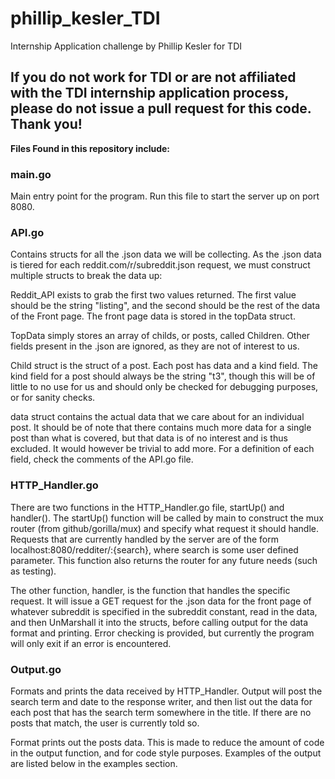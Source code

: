 # phillip_kesler_TDI
Internship Application challenge by Phillip Kesler for TDI


<h2><strong>If you do not work for TDI or are not affiliated with the TDI internship application process, please do not issue a pull request for this code. 
Thank you!</strong></h2>

<b>Files Found in this repository include: </b>
<h3>
main.go
</h3>
<p>
Main entry point for the program. Run this file to start the server up on port 8080.
</p>
<h3>
API.go
</h3>
<p>
Contains structs for all the .json data we will be collecting. As the .json data is tiered for each reddit.com/r/subreddit.json request, we must construct multiple structs to break the data up:
</p>
<p>
  Reddit_API exists to grab the first two values returned. The first value should be the string "listing", and the second should be the rest of the data of the Front page. The front page data is stored in the topData struct.
  </p>
  <p>
  TopData simply stores an array of childs, or posts, called Children. Other fields present in the .json are ignored, as they are not of interest to us.
  </p>
  <p>
  Child struct is the struct of a post. Each post has data and a kind field. The kind field for a post should always be the string "t3", though this will be of little to no use for us and should only be checked for debugging purposes, or for sanity checks.
  </p>
  <p>
  data struct contains the actual data that we care about for an individual post. It should be of note that there contains much more data for a single post than what is covered, but that data is of no interest and is thus excluded. It would however be trivial to add more. For a definition of each field, check the comments of the API.go file.
</p>
<h3>
HTTP_Handler.go
</h3>
<p>
There are two functions in the HTTP_Handler.go file, startUp() and handler(). The startUp() function will be called by main to construct the mux router (from github/gorilla/mux) and specify what request it should handle. Requests that are currently handled by the server are of the form localhost:8080/redditer/:{search}, where search is some user defined parameter. This function also returns the router for any future needs (such as testing).

The other function, handler, is the function that handles the specific request. It will issue a GET request for the .json data for the front page of whatever subreddit is specified in the subreddit constant, read in the data, and then UnMarshall it into the structs, before calling output for the data format and printing. Error checking is provided, but currently the program will only exit if an error is encountered.
</p>

<h3>
Output.go
</h3>
<p>
Formats and prints the data received by HTTP_Handler. Output will post the search term and date to the response writer, and then list out the data for each post that has the search term somewhere in the title. If there are no posts that match, the user is currently told so.

Format prints out the posts data. This is made to reduce the amount of code in the output function, and for code style purposes. Examples of the output are listed below in the examples section.
</p>
